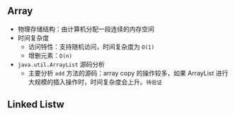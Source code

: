 #
## Array

* 物理存储结构：由计算机分配一段连续的内存空间
* 时间复杂度
  * 访问特性：支持随机访问，时间复杂度为 `O(1)`
  * 增删元素：`O(n)`
* `java.util.ArrayList` 源码分析
  * 主要分析 `add` 方法的源码：array copy 的操作较多，如果 ArrayList 进行大规模的插入操作时，时间复杂度会上升。`待验证`

## Linked Listw
